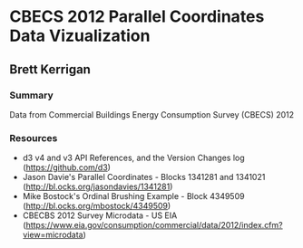 # CBECS 2012 Parallel Coordinates Data Vizualization
## Brett Kerrigan

### Summary
Data from Commercial Buildings Energy Consumption Survey (CBECS) 2012

### Resources
- d3 v4 and v3 API References, and the Version Changes log (https://github.com/d3)
- Jason Davie's Parallel Coordinates - Blocks 1341281 and 1341021 (http://bl.ocks.org/jasondavies/1341281)
- Mike Bostock's Ordinal Brushing Example - Block 4349509 (http://bl.ocks.org/mbostock/4349509)
- CBECBS 2012 Survey Microdata - US EIA (https://www.eia.gov/consumption/commercial/data/2012/index.cfm?view=microdata)
